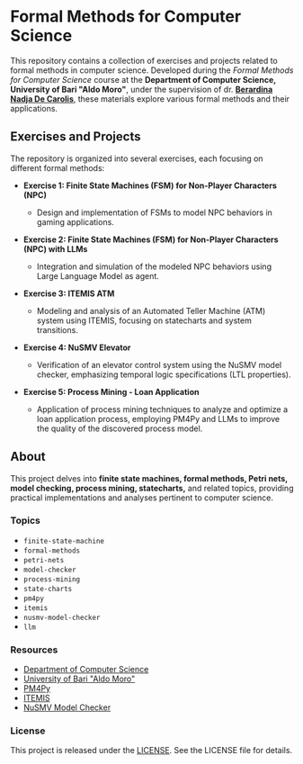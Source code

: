 # Formal Methods for Computer Science

This repository contains a collection of exercises and projects related to formal methods in computer science. Developed during the *Formal Methods for Computer Science* course at the **Department of Computer Science, University of Bari "Aldo Moro"**, under the supervision of dr. [**Berardina Nadja De Carolis**](https://uniba-it.academia.edu/NadjadeCarolis), these materials explore various formal methods and their applications.

## Exercises and Projects

The repository is organized into several exercises, each focusing on different formal methods:

- **Exercise 1: Finite State Machines (FSM) for Non-Player Characters (NPC)**  
  - Design and implementation of FSMs to model NPC behaviors in gaming applications.

- **Exercise 2: Finite State Machines (FSM) for Non-Player Characters (NPC) with LLMs**  
  - Integration and simulation of the modeled NPC behaviors using Large Language Model as agent.

- **Exercise 3: ITEMIS ATM**  
  - Modeling and analysis of an Automated Teller Machine (ATM) system using ITEMIS, focusing on statecharts and system transitions.

- **Exercise 4: NuSMV Elevator**  
  - Verification of an elevator control system using the NuSMV model checker, emphasizing temporal logic specifications (LTL properties).

- **Exercise 5: Process Mining - Loan Application**  
  - Application of process mining techniques to analyze and optimize a loan application process, employing PM4Py and LLMs to improve the quality of the discovered process model.

## About

This project delves into **finite state machines, formal methods, Petri nets, model checking, process mining, statecharts,** and related topics, providing practical implementations and analyses pertinent to computer science.

### Topics

- `finite-state-machine`
- `formal-methods`
- `petri-nets`
- `model-checker`
- `process-mining`
- `state-charts`
- `pm4py`
- `itemis`
- `nusmv-model-checker`
- `llm`

### Resources

- [Department of Computer Science](https://www.uniba.it/it/ricerca/dipartimenti/informatica)
- [University of Bari "Aldo Moro"](https://www.uniba.it)
- [PM4Py](https://pm4py.fit.fraunhofer.de/)
- [ITEMIS](https://www.itemis.com/)
- [NuSMV Model Checker](http://nusmv.fbk.eu/)

### License

This project is released under the [LICENSE](LICENSE). See the LICENSE file for details.
